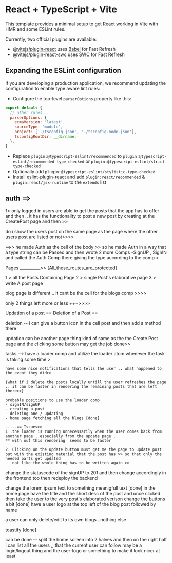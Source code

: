 # React + TypeScript + Vite

This template provides a minimal setup to get React working in Vite with HMR and some ESLint rules.

Currently, two official plugins are available:

- [@vitejs/plugin-react](https://github.com/vitejs/vite-plugin-react/blob/main/packages/plugin-react/README.md) uses [Babel](https://babeljs.io/) for Fast Refresh
- [@vitejs/plugin-react-swc](https://github.com/vitejs/vite-plugin-react-swc) uses [SWC](https://swc.rs/) for Fast Refresh

## Expanding the ESLint configuration

If you are developing a production application, we recommend updating the configuration to enable type aware lint rules:

- Configure the top-level `parserOptions` property like this:

```js
export default {
  // other rules...
  parserOptions: {
    ecmaVersion: 'latest',
    sourceType: 'module',
    project: ['./tsconfig.json', './tsconfig.node.json'],
    tsconfigRootDir: __dirname,
  },
}
```

- Replace `plugin:@typescript-eslint/recommended` to `plugin:@typescript-eslint/recommended-type-checked` or `plugin:@typescript-eslint/strict-type-checked`
- Optionally add `plugin:@typescript-eslint/stylistic-type-checked`
- Install [eslint-plugin-react](https://github.com/jsx-eslint/eslint-plugin-react) and add `plugin:react/recommended` & `plugin:react/jsx-runtime` to the `extends` list

##  auth ==> 

   1> only logged in users are able to get the posts that the app has to offer and then .. it has the functionality to post a new post by creating at the CreatePost page and then >> 

   do i show the users post on the same page as the page where the other users post are listed or not>>>>

   ==>> he made Auth as the cell of the body >> so he made Auth in a way that a type string can be Passed and then 
   wrote 2 more Comps -SignUP , SignIN and called the Auth Comp there giving the type according to the comp > 

   Pages __________>> [All_these_routes_are_protected]
   
   1 > all the Posts Containing Page 
   2 > single Post's elaborative page 
   3 > write A post page 


   blog page is different .. it cant be the cell for the blogs comp  >>>>
   

   only 2 things left more or less +++>>>>

   Updation of a post ==
   Deletion of a Post ==

   deletion -- i can give a button icon in the cell post and then add a method there 

   updation can be another page thing kind of same as the the Create Post page and the clicking some button may get the job done>>


   tasks --> 
    have a loader comp and utilize the loader atom whenever the task is taking some time >

    have some nice notifications that tells the user .. what happened to the event they did>>

    {what if i delete the posts locally untill the user refreshes the page .. it can be faster in rendering the remaining posts that are left there>>} 

    probable positions to use the loader comp 
    - signIN/signUP
    - creating a post
    - deleting one / updating 
    - home page fetching all the blogs [done] 

    -----== Issues>>
    1 .the loader is running unnecessarily when the user comes back from another page ..especially from the update page ..
    ** with out this rendering  seems to be faster 
   
    2. Clicking on the update button must get me the page to update post but with the existing material that the post has >> so that only the needed parts get updated
       not like the whole thing has to be written again >>

    


<!-- 
    ---------------------------------------

    import React, { useState } from 'react';
import { useParams, useNavigate } from 'react-router-dom';
import { UpdatePostType } from '@bishal_maity/common';
import axios from 'axios';
import LoaderComp from '../Components/Loader';

const Edit = () => {
  const navigate = useNavigate();
  const { id } = useParams();
  const [loading, setLoading] = useState(false);
  const [inputs, setInputs] = useState<UpdatePostType>({
    title: '',
    content: '',
  });

  const updateHandler = async () => {
    let token = localStorage.getItem('jwt');
    if (token && !token.startsWith('Bearer ')) {
      token = `Bearer ${token}`;
    }
    const headers = { Authorization: token };

    try {
      setLoading(true);
      const response = await axios.put(
        `https://backend.akasmik123.workers.dev/api/v1/book`,
        { id, title: inputs.title, content: inputs.content },
        { headers }
      );
      setLoading(false);
      if (response.data) {
        navigate(`/blogs?message=Post updated successfully!&severity=success`);
      } else {
        navigate(`/blogs?message=Some error occurred. Please try again.&severity=error`);
      }
    } catch (error) {
      console.error('Error updating post:', error);
      setLoading(false);
      navigate(`/blogs?message=An error occurred. Please check the console for details.&severity=error`);
    }
  };

  if (loading) {
    return (
      <div className='h-screen flex items-center justify-center'>
        <LoaderComp />
      </div>
    );
  }

  return (
    <div className='p-5 h-screen'>
      <div className='flex flex-row r mt-8 p-10 gap-2 h-full'>
        <div className='flex flex-col gap-3 w-full'>
          <input
            type='text'
            placeholder='Title'
            className='w-full h-12 text-3xl outline-none'
            defaultValue={inputs.title}
            onChange={(e) => setInputs({ ...inputs, title: e.target.value })}
          />
          <textarea
            name=''
            id=''
            className='h-full p-2 mt-3 outline-none text-lg'
            placeholder='Tell Your Story'
            defaultValue={inputs.content}
            onChange={(e) => setInputs({ ...inputs, content: e.target.value })}
          />
          <button className='px-4 py-2 bg-yellow-200 text-black' onClick={updateHandler}>
            Update
          </button>
        </div>
      </div>
    </div>
  );
};

export default Edit;
Blogs Component
Now, in the component where you want to display the notification (e.g., Blogs component), retrieve the URL parameters and display the notification using Snackbar.

jsx
Copy code
import React from 'react';
import { useLocation } from 'react-router-dom';
import Snackbar from '@mui/material/Snackbar';
import SnackbarContent from '@mui/material/SnackbarContent';

const Blogs = () => {
  const location = useLocation();
  const queryParams = new URLSearchParams(location.search);
  const message = queryParams.get('message');
  const severity = queryParams.get('severity');
  const [snackbarOpen, setSnackbarOpen] = React.useState(!!message);

  const handleClose = () => {
    setSnackbarOpen(false);
  };

  return (
    <div>
      {/* Your Blogs component content here */}
      <Snackbar
        open={snackbarOpen}
        autoHideDuration={3000}
        onClose={handleClose}
      >
        <SnackbarContent
          message={message}
          style={{
            backgroundColor: severity === 'success' ? 'green' : 'red',
          }}
        />
      </Snackbar>
    </div>
  );
};

export default Blogs;
--------------------------------------------------------- -->
change the statuscode of the signUP to 201 and then change accordingly in the frontend too then redeploy the backend 

change the lorem ipsum text to something meanigfull text [done]
in the home page have the title and the short desc of the post and once clicked then take the user to the very post's elaborated verison 
change the buttons a bit [done]
have a user logo at the top left of the blog post followed by name 

a user can only delete/edit to its own blogs ..nothing else 

toastify [done]

can be done -- 
split the home screen into 2 halves and then on the right half i can list all the users ,, that the current user can follow 
may be a  login/logout thing and the user-logo or something to make it look nicer at least 